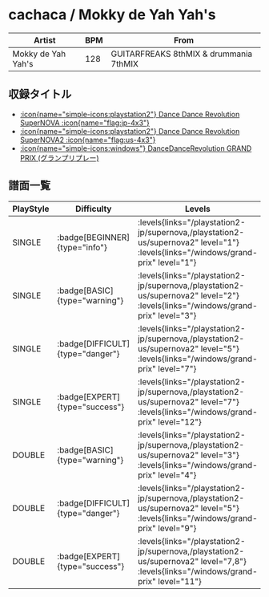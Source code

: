 # cachaca / Mokky de Yah Yah's

|Artist|BPM|From|
|------|---|----|
|Mokky de Yah Yah's|128|GUITARFREAKS 8thMIX & drummania 7thMIX|

## 収録タイトル

- [:icon{name="simple-icons:playstation2"} Dance Dance Revolution SuperNOVA :icon{name="flag:jp-4x3"}](/playstation2-jp/supernova)
- [:icon{name="simple-icons:playstation2"} Dance Dance Revolution SuperNOVA2 :icon{name="flag:us-4x3"}](/playstation2-us/supernova2)
- [:icon{name="simple-icons:windows"} DanceDanceRevolution GRAND PRIX (グランプリプレー)](/windows/grand-prix)

## 譜面一覧

|PlayStyle|Difficulty|Levels|Notes|Movie|
|---------|----------|------|-----|-----|
|SINGLE| :badge[BEGINNER]{type="info"}| :levels{links="/playstation2-jp/supernova,/playstation2-us/supernova2" level="1"} :levels{links="/windows/grand-prix" level="1"}|53/11||
|SINGLE| :badge[BASIC]{type="warning"}| :levels{links="/playstation2-jp/supernova,/playstation2-us/supernova2" level="2"} :levels{links="/windows/grand-prix" level="3"}|87/10||
|SINGLE| :badge[DIFFICULT]{type="danger"}| :levels{links="/playstation2-jp/supernova,/playstation2-us/supernova2" level="5"} :levels{links="/windows/grand-prix" level="7"}|171/4||
|SINGLE| :badge[EXPERT]{type="success"}| :levels{links="/playstation2-jp/supernova,/playstation2-us/supernova2" level="7"} :levels{links="/windows/grand-prix" level="12"}|249/19||
|DOUBLE| :badge[BASIC]{type="warning"}| :levels{links="/playstation2-jp/supernova,/playstation2-us/supernova2" level="3"} :levels{links="/windows/grand-prix" level="4"}|106/10||
|DOUBLE| :badge[DIFFICULT]{type="danger"}| :levels{links="/playstation2-jp/supernova,/playstation2-us/supernova2" level="5"} :levels{links="/windows/grand-prix" level="9"}|190/28||
|DOUBLE| :badge[EXPERT]{type="success"}| :levels{links="/playstation2-jp/supernova,/playstation2-us/supernova2" level="7,8"} :levels{links="/windows/grand-prix" level="11"}|245/14||
